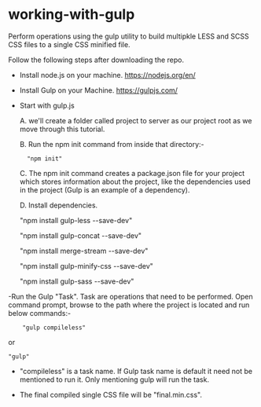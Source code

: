 # working-with-gulp
Perform operations using the gulp utility to build multipkle LESS and SCSS CSS files to a single CSS minified file.

Follow the following steps after downloading the repo.

- Install node.js on your machine. https://nodejs.org/en/

- Install Gulp on your Machine. https://gulpjs.com/

- Start with gulp.js

	A. we'll create a folder called project to server as our project root as we move through this tutorial.

	B. Run the npm init command from inside that directory:-

		"npm init"

	C. The npm init command creates a package.json file for your project which stores information about the project, 
	like the dependencies used in the project (Gulp is an example of a dependency).

	D. Install dependencies.

    "npm install gulp-less --save-dev"

    "npm install gulp-concat --save-dev"

    "npm install merge-stream --save-dev"

    "npm install gulp-minify-css --save-dev"

    "npm install gulp-sass --save-dev"

-Run the Gulp "Task". Task are operations that need to be performed.
Open command prompt, browse to the path where the project is located and run below commands:-

		"gulp compileless"

or

    "gulp"
    
- "compileless" is a task name. If Gulp task name is default it need not be mentioned to run it. Only mentioning gulp will run the task.

- The final compiled single CSS file will be "final.min.css".
